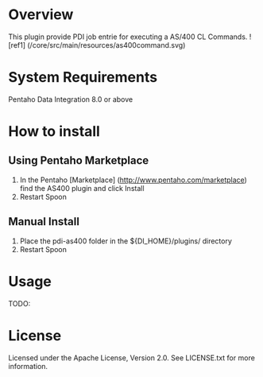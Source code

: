 # Overview #

This plugin provide PDI job entrie for executing a AS/400 CL Commands.
![ref1] (/core/src/main/resources/as400command.svg)

# System Requirements #

Pentaho Data Integration 8.0 or above

# How to install #

## Using Pentaho Marketplace ##

1. In the Pentaho [Marketplace] (http://www.pentaho.com/marketplace) find the AS400 plugin and click Install
2. Restart Spoon

## Manual Install ##

1. Place the pdi-as400 folder in the ${DI\_HOME}/plugins/ directory
2. Restart Spoon


# Usage #

TODO:

# License #

Licensed under the Apache License, Version 2.0. See LICENSE.txt for more information.


